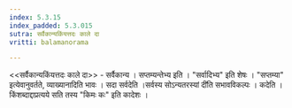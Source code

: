 ```yaml
---
index: 5.3.15
index_padded: 5.3.015
sutra: सर्वैकान्यकिंयत्तदः काले दा
vritti: balamanorama

---
```

<<सर्वैकान्यकिंयत्तदः काले दा>> - सर्वैकान्य । सप्तम्यन्तेभ्य इति । "सर्वादिभ्य" इति शेषः । "सप्तम्या" इत्येवानुवर्तते, व्याख्यानादिति भावः । सदा सर्वदेति ।सर्वस्य सोऽन्यतरस्यां दी॑ति सभावविकल्पः । कदेति । किंशब्दाद्दाप्रत्यये सति तस्य "किमः कः" इति कादेशः । 